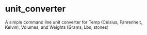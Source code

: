 # unit_converter
A simple command line unit converter for Temp (Celsius,  Fahrenheit, Kelvin), Volumes, and Weights (Grams, Lbs, stones) 
